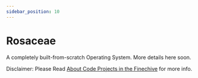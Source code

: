 ```yaml
---
sidebar_position: 10
---
```


# Rosaceae

A completely built-from-scratch Operating System. More details here soon.

Disclaimer: Please Read [About Code Projects in the Finechive](./code-projects) for more info.